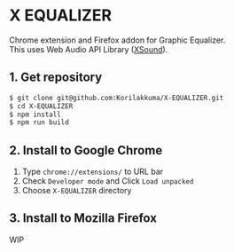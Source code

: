 X EQUALIZER
=========

Chrome extension and Firefox addon for Graphic Equalizer.  
This uses Web Audio API Library ([XSound](https://github.com/Korilakkuma/XSound)).

## 1. Get repository

```bash
$ git clone git@github.com:Korilakkuma/X-EQUALIZER.git
$ cd X-EQUALIZER
$ npm install
$ npm run build
```

## 2. Install to Google Chrome

1. Type `chrome://extensions/` to URL bar
1. Check `Developer mode` and Click `Load unpacked`
1. Choose `X-EQUALIZER` directory

## 3. Install to Mozilla Firefox

WIP


